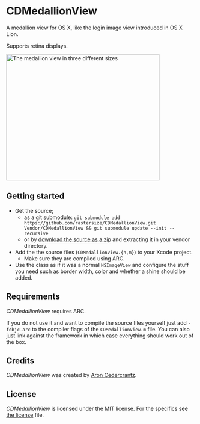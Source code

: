 # CDMedallionView
A medallion view for OS X, like the login image view introduced in OS X Lion.

Supports retina displays.

<img alt="The medallion view in three different sizes" src="http://cloud.github.com/downloads/rastersize/CDMedallionView/CDMedallionView@2x.png" width="408px" height="336px">

## Getting started 
- Get the source;
	- as a git submodule: `git submodule add https://github.com/rastersize/CDMedallionView.git Vendor/CDMedallionView && git submodule update --init --recursive`
	- or by [download the source as a zip](https://github.com/rastersize/CDMedallionView/archive/master.zip) and extracting it in your vendor directory.
- Add the the source files (`CDMedallionView.{h,m}`) to your Xcode project.
	- Make sure they are compiled using ARC.
- Use the class as if it was a normal `NSImageView` and configure the stuff you need such as border width, color and whether a shine should be added.

## Requirements
_CDMedallionView_ requires ARC.

If you do not use it and want to compile the source files yourself just add `-fobjc-arc` to the compiler flags of the `CDMedallionView.m` file. You can also just link against the framework in which case everything should work out of the box.

## Credits
_CDMedallionView_ was created by [Aron Cedercrantz](https://github.com/rastersize).


## License
_CDMedallionView_ is licensed under the MIT license. For the specifics see [the license](https://github.com/rastersize/CDMedallionView/blob/master/LICENSE) file.

